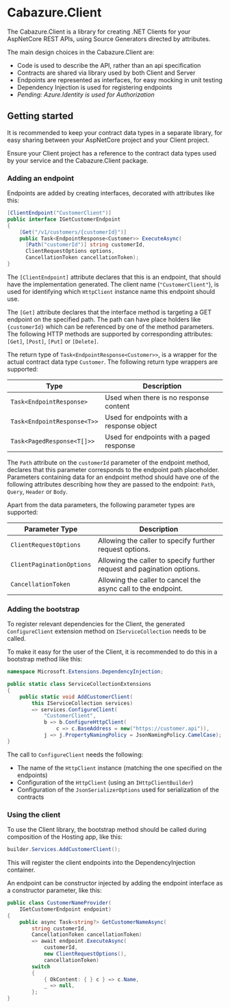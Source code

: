 # Cabazure.Client
The Cabazure.Client is a library for creating .NET Clients for your AspNetCore REST APIs, using Source Generators directed by attributes.

The main design choices in the Cabazure.Client are:
* Code is used to describe the API, rather than an api specification
* Contracts are shared via library used by both Client and Server
* Endpoints are represented as interfaces, for easy mocking in unit testing
* Dependency Injection is used for registering endpoints
* *Pending: Azure.Identity is used for Authorization*

## Getting started

It is recommended to keep your contract data types in a separate library, for easy sharing between your AspNetCore project and your Client project.

Ensure your Client project has a reference to the contract data types used by your service and the Cabazure.Client package.

### Adding an endpoint

Endpoints are added by creating interfaces, decorated with attributes like this:

```csharp
[ClientEndpoint("CustomerClient")]
public interface IGetCustomerEndpoint
{
    [Get("/v1/customers/{customerId}")]
    public Task<EndpointResponse<Customer>> ExecuteAsync(
      [Path("customerId")] string customerId,
      ClientRequestOptions options,
      CancellationToken cancellationToken);
}
```

The `[ClientEndpoint]` attribute declares that this is an endpoint, that should have the implementation generated. The client name (`"CustomerClient"`), is used for identifying which `HttpClient` instance name this endpoint should use.

The `[Get]` attribute declares that the interface method is targeting a GET endpoint on the specified path. The path can have place holders like `{customerId}` which can be referenced by one of the method parameters. The following HTTP methods are supported by corresponding attributes: `[Get]`, `[Post]`, `[Put]` or `[Delete]`.

The return type of `Task<EndpointResponse<Customer>>`, is a wrapper for the actual contract data type `Customer`. The following return type wrappers are supported:

| Type                        | Description                              |
| --------------------------- | ----------------------------------------- |
| `Task<EndpointResponse>`    | Used when there is no response content    |
| `Task<EndpointResponse<T>>` | Used for endpoints with a response object |
| `Task<PagedResponse<T[]>>`  | Used for endpoints with a paged response  |

The `Path` attribute on the `customerId` parameter of the endpoint method, declares that this parameter corresponds to the endpoint path placeholder. Parameters containing data for an endpoint method should have one of the following attributes describing how they are passed to the endpoint: `Path`, `Query`, `Header` or `Body`.

Apart from the data parameters, the following parameter types are supported:

| Parameter Type            | Description                                                             |
| ------------------------- | ---------------------------------------------------------------------- |
| `ClientRequestOptions`    | Allowing the caller to specify further request options.                |
| `ClientPaginationOptions` | Allowing the caller to specify further request and pagination options. |
| `CancellationToken`       | Allowing the caller to cancel the async call to the endpoint.          |

### Adding the bootstrap

To register relevant dependencies for the Client, the generated `ConfigureClient` extension method on `IServiceCollection` needs to be called.

To make it easy for the user of the Client, it is recommended to do this in a bootstrap method like this:

```csharp
namespace Microsoft.Extensions.DependencyInjection;

public static class ServiceCollectionExtensions
{
    public static void AddCustomerClient(
        this IServiceCollection services)
        => services.ConfigureClient(
            "CustomerClient",
            b => b.ConfigureHttpClient(
                c => c.BaseAddress = new("https://customer.api")),
            j => j.PropertyNamingPolicy = JsonNamingPolicy.CamelCase);
}
```

The call to `ConfigureClient` needs the following:
* The name of the `HttpClient` instance (matching the one specified on the endpoints)
* Configuration of the `HttpClient` (using an `IHttpClientBuilder`)
* Configuration of the `JsonSerializerOptions` used for serialization of the contracts

### Using the client

To use the Client library, the bootstrap method should be called during composition of the Hosting app, like this:

```csharp
builder.Services.AddCustomerClient();
```

This will register the client endpoints into the DependencyInjection container.

An endpoint can be constructor injected by adding the endpoint interface as a constructor parameter, like this:

```csharp
public class CustomerNameProvider(
    IGetCustomerEndpoint endpoint)
{
    public async Task<string?> GetCustomerNameAsync(
        string customerId,
        CancellationToken cancellationToken)
        => await endpoint.ExecuteAsync(
            customerId,
            new ClientRequestOptions(),
            cancellationToken)
        switch
        {
            { OkContent: { } c } => c.Name,
            _ => null,
        };
}
```
